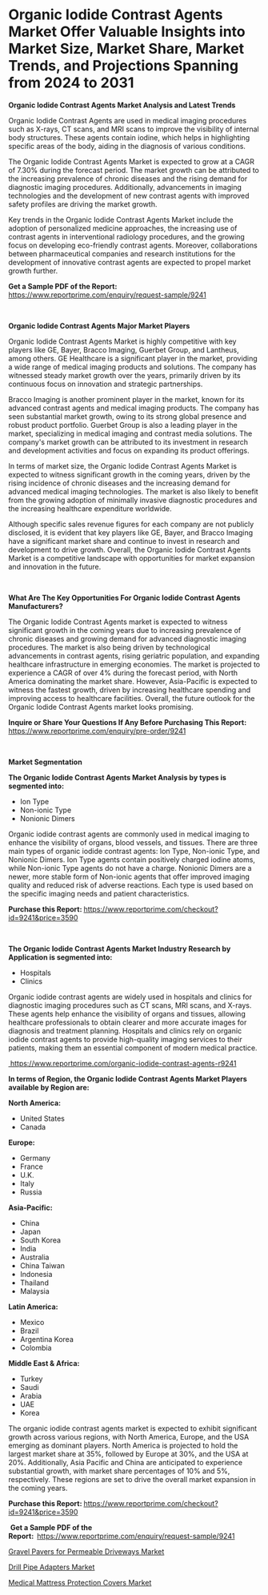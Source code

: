 <p><h1>Organic Iodide Contrast Agents Market Offer Valuable Insights into Market Size, Market Share, Market Trends, and Projections Spanning from 2024 to 2031</h1></p><p><strong>Organic Iodide Contrast Agents Market Analysis and Latest Trends</strong></p>
<p><p>Organic Iodide Contrast Agents are used in medical imaging procedures such as X-rays, CT scans, and MRI scans to improve the visibility of internal body structures. These agents contain iodine, which helps in highlighting specific areas of the body, aiding in the diagnosis of various conditions.</p><p>The Organic Iodide Contrast Agents Market is expected to grow at a CAGR of 7.30% during the forecast period. The market growth can be attributed to the increasing prevalence of chronic diseases and the rising demand for diagnostic imaging procedures. Additionally, advancements in imaging technologies and the development of new contrast agents with improved safety profiles are driving the market growth.</p><p>Key trends in the Organic Iodide Contrast Agents Market include the adoption of personalized medicine approaches, the increasing use of contrast agents in interventional radiology procedures, and the growing focus on developing eco-friendly contrast agents. Moreover, collaborations between pharmaceutical companies and research institutions for the development of innovative contrast agents are expected to propel market growth further.</p></p>
<p><strong>Get a Sample PDF of the Report:&nbsp;</strong> <a href="https://www.reportprime.com/enquiry/request-sample/9241">https://www.reportprime.com/enquiry/request-sample/9241</a></p>
<p>&nbsp;</p>
<p><strong>Organic Iodide Contrast Agents Major Market Players</strong></p>
<p><p>Organic Iodide Contrast Agents Market is highly competitive with key players like GE, Bayer, Bracco Imaging, Guerbet Group, and Lantheus, among others. GE Healthcare is a significant player in the market, providing a wide range of medical imaging products and solutions. The company has witnessed steady market growth over the years, primarily driven by its continuous focus on innovation and strategic partnerships.</p><p>Bracco Imaging is another prominent player in the market, known for its advanced contrast agents and medical imaging products. The company has seen substantial market growth, owing to its strong global presence and robust product portfolio. Guerbet Group is also a leading player in the market, specializing in medical imaging and contrast media solutions. The company's market growth can be attributed to its investment in research and development activities and focus on expanding its product offerings.</p><p>In terms of market size, the Organic Iodide Contrast Agents Market is expected to witness significant growth in the coming years, driven by the rising incidence of chronic diseases and the increasing demand for advanced medical imaging technologies. The market is also likely to benefit from the growing adoption of minimally invasive diagnostic procedures and the increasing healthcare expenditure worldwide.</p><p>Although specific sales revenue figures for each company are not publicly disclosed, it is evident that key players like GE, Bayer, and Bracco Imaging have a significant market share and continue to invest in research and development to drive growth. Overall, the Organic Iodide Contrast Agents Market is a competitive landscape with opportunities for market expansion and innovation in the future.</p></p>
<p>&nbsp;</p>
<p><strong>What Are The Key Opportunities For Organic Iodide Contrast Agents Manufacturers?</strong></p>
<p><p>The Organic Iodide Contrast Agents market is expected to witness significant growth in the coming years due to increasing prevalence of chronic diseases and growing demand for advanced diagnostic imaging procedures. The market is also being driven by technological advancements in contrast agents, rising geriatric population, and expanding healthcare infrastructure in emerging economies. The market is projected to experience a CAGR of over 4% during the forecast period, with North America dominating the market share. However, Asia-Pacific is expected to witness the fastest growth, driven by increasing healthcare spending and improving access to healthcare facilities. Overall, the future outlook for the Organic Iodide Contrast Agents market looks promising.</p></p>
<p><strong>Inquire or Share Your Questions If Any Before Purchasing This Report:</strong> <a href="https://www.reportprime.com/enquiry/pre-order/9241">https://www.reportprime.com/enquiry/pre-order/9241</a></p>
<p>&nbsp;</p>
<p><strong>Market Segmentation</strong></p>
<p><strong>The Organic Iodide Contrast Agents Market Analysis by types is segmented into:</strong></p>
<p><ul><li>Ion Type</li><li>Non-ionic Type</li><li>Nonionic Dimers</li></ul></p>
<p><p>Organic iodide contrast agents are commonly used in medical imaging to enhance the visibility of organs, blood vessels, and tissues. There are three main types of organic iodide contrast agents: Ion Type, Non-ionic Type, and Nonionic Dimers. Ion Type agents contain positively charged iodine atoms, while Non-ionic Type agents do not have a charge. Nonionic Dimers are a newer, more stable form of Non-ionic agents that offer improved imaging quality and reduced risk of adverse reactions. Each type is used based on the specific imaging needs and patient characteristics.</p></p>
<p><strong>Purchase this Report:&nbsp;</strong><a href="https://www.reportprime.com/checkout?id=9241&price=3590">https://www.reportprime.com/checkout?id=9241&price=3590</a></p>
<p>&nbsp;</p>
<p><strong>The Organic Iodide Contrast Agents Market Industry Research by Application is segmented into:</strong></p>
<p><ul><li>Hospitals</li><li>Clinics</li></ul></p>
<p><p>Organic iodide contrast agents are widely used in hospitals and clinics for diagnostic imaging procedures such as CT scans, MRI scans, and X-rays. These agents help enhance the visibility of organs and tissues, allowing healthcare professionals to obtain clearer and more accurate images for diagnosis and treatment planning. Hospitals and clinics rely on organic iodide contrast agents to provide high-quality imaging services to their patients, making them an essential component of modern medical practice.</p></p>
<p><a href="https://www.reportprime.com/organic-iodide-contrast-agents-r9241">&nbsp;https://www.reportprime.com/organic-iodide-contrast-agents-r9241</a></p>
<p><strong>In terms of Region, the Organic Iodide Contrast Agents Market Players available by Region are:</strong></p>
<p>
    <p> <strong> North America: </strong>
        <ul>
            <li>United States</li>
            <li>Canada</li>
        </ul>
        </p> 
    <p> <strong> Europe: </strong>
        <ul>
            <li>Germany</li>
            <li>France</li>
            <li>U.K.</li>
            <li>Italy</li>
            <li>Russia</li>
        </ul>
        </p> 
    <p> <strong> Asia-Pacific: </strong>
        <ul>
            <li>China</li>
            <li>Japan</li>
            <li>South Korea</li>
            <li>India</li>
            <li>Australia</li>
            <li>China Taiwan</li>
            <li>Indonesia</li>
            <li>Thailand</li>
            <li>Malaysia</li>
        </ul>
        </p> 
    <p> <strong> Latin America: </strong>
        <ul>
            <li>Mexico</li>
            <li>Brazil</li>
            <li>Argentina Korea</li>
            <li>Colombia</li>
        </ul>
        </p> 
    <p> <strong> Middle East & Africa: </strong>
        <ul>
            <li>Turkey</li>
            <li>Saudi</li>
            <li>Arabia</li>
            <li>UAE</li>
            <li>Korea</li>
        </ul>
    </p>
    </p>
<p><p>The organic iodide contrast agents market is expected to exhibit significant growth across various regions, with North America, Europe, and the USA emerging as dominant players. North America is projected to hold the largest market share at 35%, followed by Europe at 30%, and the USA at 20%. Additionally, Asia Pacific and China are anticipated to experience substantial growth, with market share percentages of 10% and 5%, respectively. These regions are set to drive the overall market expansion in the coming years.</p></p>
<p><strong>Purchase this Report: </strong><a href="https://www.reportprime.com/checkout?id=9241&price=3590">https://www.reportprime.com/checkout?id=9241&price=3590</a></p>
<p>&nbsp;<strong>Get a Sample PDF of the Report:&nbsp;&nbsp;</strong><a href="https://www.reportprime.com/enquiry/request-sample/9241">https://www.reportprime.com/enquiry/request-sample/9241</a></p>
<p><strong></strong></p>
<p><p><a href="https://www.linkedin.com/pulse/gravel-pavers-permeable-driveways-market-size-furnishes-valuable-gx9ge?trackingId=lKFdabKcaarQpoMUq%2FUAZA%3D%3D">Gravel Pavers for Permeable Driveways Market</a></p><p><a href="https://www.linkedin.com/pulse/drill-pipe-adapters-market-provides-detailed-segmentation-bwkie?trackingId=hdDQucLO75PEULJA90qslg%3D%3D">Drill Pipe Adapters Market</a></p><p><a href="https://github.com/lbird53714/Market-Research-Report-List-4/blob/main/medical-mattress-protection-covers-market.md">Medical Mattress Protection Covers Market</a></p></p>